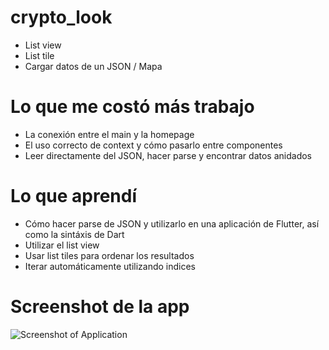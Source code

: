 # crypto_look
* List view
* List tile
* Cargar datos de un JSON / Mapa

# Lo que me costó más trabajo
* La conexión entre el main y la homepage
* El uso correcto de context y cómo pasarlo entre componentes
* Leer directamente del JSON, hacer parse y encontrar datos anidados 

# Lo que aprendí
* Cómo hacer parse de JSON y utilizarlo en una aplicación de Flutter, así como la sintáxis de Dart
* Utilizar el list view
* Usar list tiles para ordenar los resultados
* Iterar automáticamente utilizando indices

# Screenshot de la app
![Screenshot of Application](https://imgur.com/a/5W2vka7.jpg)
